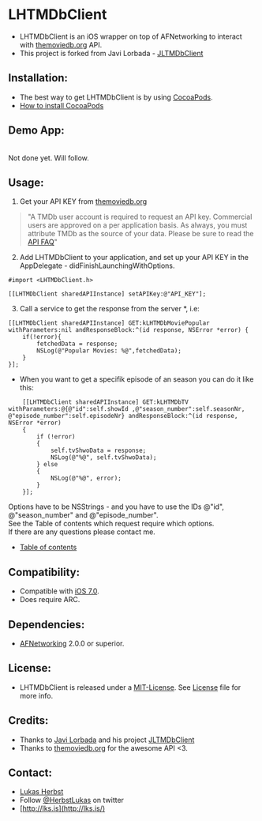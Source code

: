 LHTMDbClient
==============


- LHTMDbClient is an iOS wrapper on top of AFNetworking to interact with [themoviedb.org](www.themoviedb.org) API.
- This project is forked from Javi Lorbada - [JLTMDbClient](https://github.com/JaviLorbada/JLTMDbClient)

## Installation: ##

- The best way to get LHTMDbClient is by using [CocoaPods](http://cocoapods.org/). 
- [How to install CocoaPods](https://speakerdeck.com/javilorbada/introduction-to-cocoapods?slide=13)

## Demo App:
<br>
Not done yet. Will follow.

## Usage: ##

1. Get your API KEY from [themoviedb.org](http://www.themoviedb.org/documentation/api)

> "A TMDb user account is required to request an API key. Commercial users are approved on a per application basis. As always, you must attribute TMDb as the source of your data. Please be sure to read the [API FAQ](http://www.themoviedb.org/faq/api)"

2. Add LHTMDbClient to your application, and set up your API KEY in the AppDelegate - didFinishLaunchingWithOptions.

```
#import <LHTMDbClient.h>
```

```
[[LHTMDbClient sharedAPIInstance] setAPIKey:@"API_KEY"];
```
3. Call a service to get the response from the server *, i.e:


```
[[LHTMDbClient sharedAPIInstance] GET:kLHTMDbMoviePopular withParameters:nil andResponseBlock:^(id response, NSError *error) {
    if(!error){
        fetchedData = response;
        NSLog(@"Popular Movies: %@",fetchedData);
    }
}];
```
- When you want to get a specifik episode of an season you can do it like this: 

```
    [[LHTMDbClient sharedAPIInstance] GET:kLHTMDbTV withParameters:@{@"id":self.showId ,@"season_number":self.seasonNr, @"episode_number":self.episodeNr} andResponseBlock:^(id response, NSError *error)
    {
        if (!error)
        {
            self.tvShwoData = response;
            NSLog(@"%@", self.tvShwoData);
        } else
        {
            NSLog(@"%@", error);
        }
    }];
```
Options have to be NSStrings - and you have to use the IDs @"id", @"season_number" and @"episode_number". <br>
See the Table of contents which request require which options. <br>
If there are any questions please contact me.

* [Table of contents](https://github.com/HerbstLukas/LHTMDbClient/blob/master/LHTMDbClient/LHTMDbClientDefines.h)


## Compatibility: ##

- Compatible with [iOS 7.0](https://developer.apple.com/library/ios/releasenotes/General/WhatsNewIniOS/Articles/iOS7.html).
- Does require ARC. 

## Dependencies: ##

- [AFNetworking](https://github.com/AFNetworking/AFNetworking) 2.0.0 or superior.

## License: ##

- LHTMDbClient is released under a [MIT-License](http://opensource.org/licenses/MIT). See [License](https://github.com/JaviLorbada/LHTMDbClient/blob/master/LICENSE) file for more info.

## Credits: ##

- Thanks to [Javi Lorbada](https://github.com/fjcaetano) and his project [JLTMDbClient](https://github.com/JaviLorbada/JLTMDbClient)
- Thanks to [themoviedb.org](http://themoviedb.org) for the awesome API <3.

## Contact: ##

- [Lukas Herbst](mailto:lukas.herbst@me.com) 
- Follow [@HerbstLukas](https://twitter.com/HerbstLukas) on twitter
- [http://lks.is](http://lks.is/)


